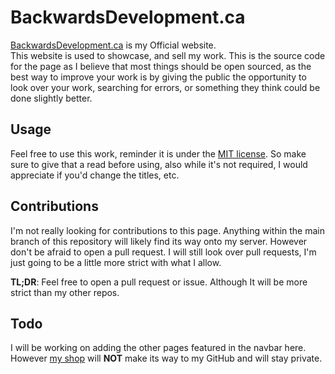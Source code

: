 # BackwardsDevelopment.ca
[BackwardsDevelopment.ca](https://www.backwardsdevelopment.ca) is my Official website.  
This website is used to showcase, and sell my work. This is the source code for the page as I believe that most things should be open sourced, as the best way to improve your work is by giving the public the opportunity to look over your work, searching for errors, or something they think could be done slightly better.

## Usage
Feel free to use this work, reminder it is under the [MIT license](https://www.tldrlegal.com/license/mit-license). So make sure to give that a read before using, also while it's not required, I would appreciate if you'd change the titles, etc.

## Contributions
I'm not really looking for contributions to this page.
Anything within the main branch of this repository will likely find its way onto my server.
However don't be afraid to open a pull request. I will still look over pull requests, I'm just going to be a little more strict with what I allow.

**TL;DR**: Feel free to open a pull request or issue. Although It will be more strict than my other repos.

## Todo
I will be working on adding the other pages featured in the navbar here. However [my shop](https://shop.backwardsdevelopment.ca) will **NOT** make its way to my GitHub and will stay private.